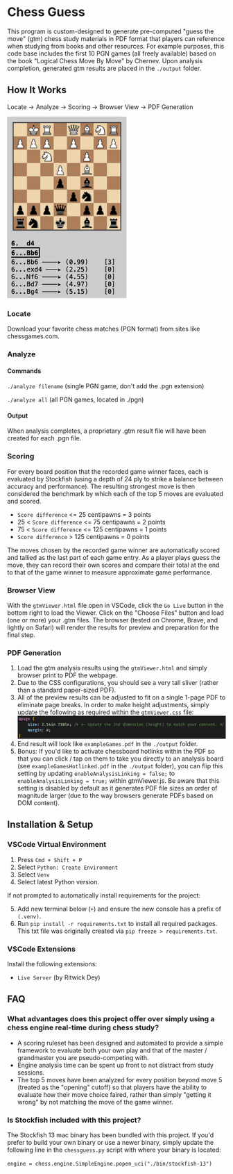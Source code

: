 # Chess Guess

This program is custom-designed to generate pre-computed "guess the move" (gtm) chess study materials in PDF format that players can reference when studying from books and other resources. For example purposes, this code base includes the first 10 PGN games (all freely available) based on the book "Logical Chess Move By Move" by Chernev. Upon analysis completion, generated gtm results are placed in the `./output` folder.

## How It Works

Locate -> Analyze -> Scoring -> Browser View -> PDF Generation

![PDF Sample](/img/readme-pdfsample.png)

### Locate

Download your favorite chess matches (PGN format) from sites like chessgames.com.

### Analyze

#### Commands

`./analyze filename` (single PGN game, don't add the .pgn extension)

`./analyze all` (all PGN games, located in ./pgn)

#### Output

When analysis completes, a proprietary .gtm result file will have been created for each .pgn file.

### Scoring

For every board position that the recorded game winner faces, each is evaluated by Stockfish (using a depth of 24 ply to strike a balance between accuracy and performance). The resulting strongest move is then considered the benchmark by which each of the top 5 moves are evaluated and scored.

-   `Score difference` <= 25 centipawns = 3 points
-   25 < `Score difference` <= 75 centipawns = 2 points
-   75 < `Score difference` <= 125 centipawns = 1 points
-   `Score difference` > 125 centipawns = 0 points

The moves chosen by the recorded game winner are automatically scored and tallied as the last part of each game entry. As a player plays guess the move, they can record their own scores and compare their total at the end to that of the game winner to measure approximate game performance.

### Browser View

With the `gtmViewer.html` file open in VSCode, click the `Go Live` button in the bottom right to load the Viewer. Click on the "Choose Files" button and load (one or more) your .gtm files. The browser (tested on Chrome, Brave, and lightly on Safari) will render the results for preview and preparation for the final step.

### PDF Generation

1. Load the gtm analysis results using the `gtmViewer.html` and simply browser print to PDF the webpage.
2. Due to the CSS configurations, you should see a very tall sliver (rather than a standard paper-sized PDF).
3. All of the preview results can be adjusted to fit on a single 1-page PDF to eliminate page breaks. In order to make height adjustments, simply update the following as required within the `gtmViewer.css` file:
   ![Paper Size Settings](./img/readme-papersize.png)
4. End result will look like `exampleGames.pdf` in the `./output` folder.
5. Bonus: If you'd like to activate chessboard hotlinks within the PDF so that you can click / tap on them to take you directly to an analysis board (see `exampleGamesHotlinked.pdf` in the `./output` folder), you can flip this setting by updating `enableAnalysisLinking = false;` to `enableAnalysisLinking = true;` within gtmViewer.js. Be aware that this setting is disabled by default as it generates PDF file sizes an order of magnitude larger (due to the way browsers generate PDFs based on DOM content).

## Installation & Setup

### VSCode Virtual Environment

1. Press `Cmd + Shift + P`
2. Select `Python: Create Environment`
3. Select `Venv`
4. Select latest Python version.

If not prompted to automatically install requirements for the project:

5. Add new terminal below (`+`) and ensure the new console has a prefix of `(.venv)`.
6. Run `pip install -r requirements.txt` to install all required packages. This txt file was originally created via `pip freeze > requirements.txt`.

### VSCode Extensions

Install the following extensions:

-   `Live Server` (by Ritwick Dey)

## FAQ

### What advantages does this project offer over simply using a chess engine real-time during chess study?

-   A scoring ruleset has been designed and automated to provide a simple framework to evaluate both your own play and that of the master / grandmaster you are pseudo-competing with.
-   Engine analysis time can be spent up front to not distract from study sessions.
-   The top 5 moves have been analyzed for every position beyond move 5 (treated as the "opening" cutoff) so that players have the ability to evaluate how their move choice faired, rather than simply "getting it wrong" by not matching the move of the game winner.

### Is Stockfish included with this project?

The Stockfish 13 mac binary has been bundled with this project. If you'd prefer to build your own binary or use a newer binary, simply update the following line in the `chessguess.py` script with where your binary is located:

`engine = chess.engine.SimpleEngine.popen_uci("./bin/stockfish-13")`

